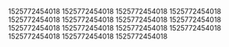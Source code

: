 1525772454018
1525772454018
1525772454018
1525772454018
1525772454018
1525772454018
1525772454018
1525772454018
1525772454018
1525772454018
1525772454018
1525772454018
1525772454018
1525772454018
1525772454018